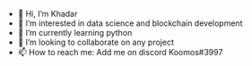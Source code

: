 - 👋 Hi, I’m Khadar 
- 👀 I’m interested in data science and blockchain development
- 🌱 I’m currently learning python
- 💞️ I’m looking to collaborate on any project
- 📫 How to reach me: Add me on discord Koomos#3997

<!---
koomos/koomos is a ✨ special ✨ repository because its `README.md` (this file) appears on your GitHub profile.
You can click the Preview link to take a look at your changes.
--->
